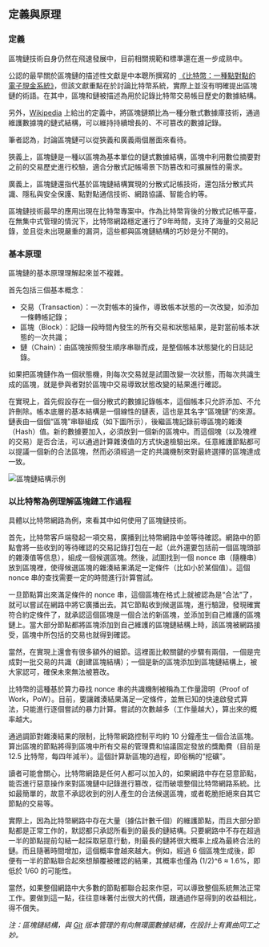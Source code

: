 ## 定義與原理

### 定義

區塊鏈技術自身仍然在飛速發展中，目前相關規範和標準還在進一步成熟中。

公認的最早關於區塊鏈的描述性文獻是中本聰所撰寫的 [《比特幣：一種點對點的電子現金系統》](https://bitcoin.org/bitcoin.pdf)，但該文獻重點在於討論比特幣系統，實際上並沒有明確提出區塊鏈的術語。在其中，區塊和鏈被描述為用於記錄比特幣交易帳目歷史的數據結構。

另外，[Wikipedia](https://en.wikipedia.org/wiki/Blockchain) 上給出的定義中，將區塊鏈類比為一種分散式數據庫技術，通過維護數據塊的鏈式結構，可以維持持續增長的、不可篡改的數據記錄。

筆者認為，討論區塊鏈可以從狹義和廣義兩個層面來看待。

狹義上，區塊鏈是一種以區塊為基本單位的鏈式數據結構，區塊中利用數位摘要對之前的交易歷史進行校驗，適合分散式記帳場景下防篡改和可擴展性的需求。

廣義上，區塊鏈還指代基於區塊鏈結構實現的分散式記帳技術，還包括分散式共識、隱私與安全保護、點對點通信技術、網路協議、智能合約等。

區塊鏈技術最早的應用出現在比特幣專案中。作為比特幣背後的分散式記帳平臺，在無集中式管理的情況下，比特幣網路穩定運行了9年時間，支持了海量的交易記錄，並且從未出現嚴重的漏洞，這些都與區塊鏈結構的巧妙是分不開的。

### 基本原理

區塊鏈的基本原理理解起來並不複雜。

首先包括三個基本概念：

* 交易（Transaction）：一次對帳本的操作，導致帳本狀態的一次改變，如添加一條轉帳記錄；
* 區塊（Block）：記錄一段時間內發生的所有交易和狀態結果，是對當前帳本狀態的一次共識；
* 鏈（Chain）：由區塊按照發生順序串聯而成，是整個帳本狀態變化的日誌記錄。

如果把區塊鏈作為一個狀態機，則每次交易就是試圖改變一次狀態，而每次共識生成的區塊，就是參與者對於區塊中交易導致狀態改變的結果進行確認。

在實現上，首先假設存在一個分散式的數據記錄帳本，這個帳本只允許添加、不允許刪除。帳本底層的基本結構是一個線性的鏈表，這也是其名字“區塊鏈”的來源。鏈表由一個個“區塊”串聯組成（如下圖所示），後繼區塊記錄前導區塊的雜湊（Hash）值。新的數據要加入，必須放到一個新的區塊中。而這個塊（以及塊裡的交易）是否合法，可以通過計算雜湊值的方式快速檢驗出來。任意維護節點都可以提議一個新的合法區塊，然而必須經過一定的共識機制來對最終選擇的區塊達成一致。

![區塊鏈結構示例](_images/blockchain_example.png)


### 以比特幣為例理解區塊鏈工作過程

具體以比特幣網路為例，來看其中如何使用了區塊鏈技術。

首先，比特幣客戶端發起一項交易，廣播到比特幣網路中並等待確認。網路中的節點會將一些收到的等待確認的交易記錄打包在一起（此外還要包括前一個區塊頭部的雜湊值等信息），組成一個候選區塊。然後，試圖找到一個 nonce 串（隨機串）放到區塊裡，使得候選區塊的雜湊結果滿足一定條件（比如小於某個值）。這個nonce 串的查找需要一定的時間進行計算嘗試。

一旦節點算出來滿足條件的 nonce 串，這個區塊在格式上就被認為是“合法”了，就可以嘗試在網路中將它廣播出去。其它節點收到候選區塊，進行驗證，發現確實符合約定條件了，就承認這個區塊是一個合法的新區塊，並添加到自己維護的區塊鏈上。當大部分節點都將區塊添加到自己維護的區塊鏈結構上時，該區塊被網路接受，區塊中所包括的交易也就得到確認。

當然，在實現上還會有很多額外的細節。這裡面比較關鍵的步驟有兩個，一個是完成對一批交易的共識（創建區塊結構）；一個是新的區塊添加到區塊鏈結構上，被大家認可，確保未來無法被篡改。

比特幣的這種基於算力尋找 nonce 串的共識機制被稱為工作量證明（Proof of Work，PoW）。目前，要讓雜湊結果滿足一定條件，並無已知的快速啟發式算法，只能進行逐個嘗試的暴力計算。嘗試的次數越多（工作量越大），算出來的概率越大。

通過調節對雜湊結果的限制，比特幣網路控制平均約 10 分鐘產生一個合法區塊。算出區塊的節點將得到區塊中所有交易的管理費和協議固定發放的獎勵費（目前是 12.5 比特幣，每四年減半）。這個計算新區塊的過程，即俗稱的“挖礦”。

讀者可能會關心，比特幣網路是任何人都可以加入的，如果網路中存在惡意節點，能否進行惡意操作來對區塊鏈中記錄進行篡改，從而破壞整個比特幣網路系統。比如最簡單的，故意不承認收到的別人產生的合法候選區塊，或者乾脆拒絕來自其它節點的交易等。

實際上，因為比特幣網路中存在大量（據估計數千個）的維護節點，而且大部分節點都是正常工作的，默認都只承認所看到的最長的鏈結構。只要網路中不存在超過一半的節點提前勾結一起採取惡意行動，則最長的鏈將很大概率上成為最終合法的鏈。而且隨著時間增加，這個概率會越來越大。例如，經過 6 個區塊生成後，即便有一半的節點聯合起來想顛覆被確認的結果，其概率也僅為 (1/2)^6 ≈ 1.6%，即低於 1/60 的可能性。

當然，如果整個網路中大多數的節點都聯合起來作惡，可以導致整個系統無法正常工作。要做到這一點，往往意味著付出很大的代價，跟通過作惡得到的收益相比，得不償失。

*注：區塊鏈結構，與 [Git](https://git-scm.com) 版本管理的有向無環圖數據結構，在設計上有異曲同工之妙。*


